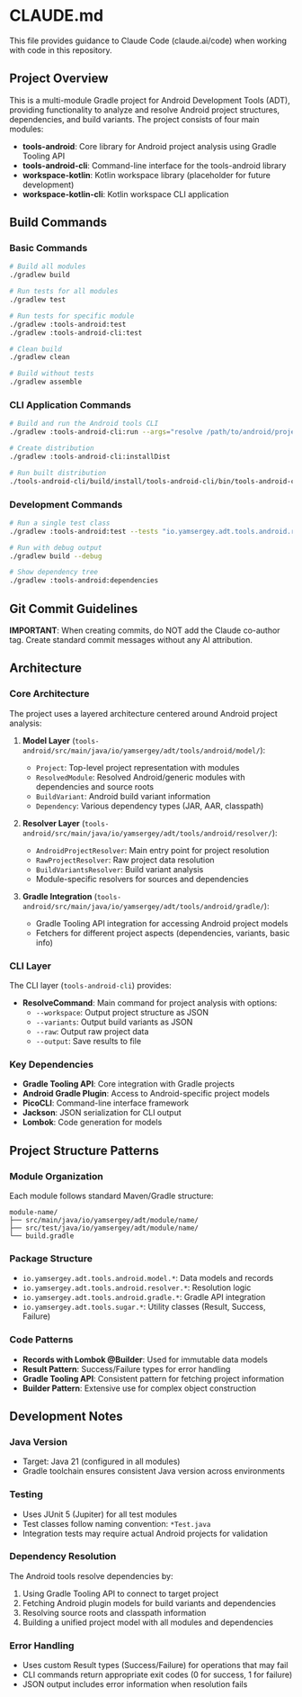 # CLAUDE.md

This file provides guidance to Claude Code (claude.ai/code) when working with code in this repository.

## Project Overview

This is a multi-module Gradle project for Android Development Tools (ADT), providing functionality to analyze and resolve Android project structures, dependencies, and build variants. The project consists of four main modules:

- **tools-android**: Core library for Android project analysis using Gradle Tooling API
- **tools-android-cli**: Command-line interface for the tools-android library
- **workspace-kotlin**: Kotlin workspace library (placeholder for future development)
- **workspace-kotlin-cli**: Kotlin workspace CLI application

## Build Commands

### Basic Commands
```bash
# Build all modules
./gradlew build

# Run tests for all modules
./gradlew test

# Run tests for specific module
./gradlew :tools-android:test
./gradlew :tools-android-cli:test

# Clean build
./gradlew clean

# Build without tests
./gradlew assemble
```

### CLI Application Commands
```bash
# Build and run the Android tools CLI
./gradlew :tools-android-cli:run --args="resolve /path/to/android/project --workspace"

# Create distribution
./gradlew :tools-android-cli:installDist

# Run built distribution
./tools-android-cli/build/install/tools-android-cli/bin/tools-android-cli resolve --help
```

### Development Commands
```bash
# Run a single test class
./gradlew :tools-android:test --tests "io.yamsergey.adt.tools.android.resolver.AndroidProjectResolverTest"

# Run with debug output
./gradlew build --debug

# Show dependency tree
./gradlew :tools-android:dependencies
```

## Git Commit Guidelines

**IMPORTANT**: When creating commits, do NOT add the Claude co-author tag. Create standard commit messages without any AI attribution.

## Architecture

### Core Architecture
The project uses a layered architecture centered around Android project analysis:

1. **Model Layer** (`tools-android/src/main/java/io/yamsergey/adt/tools/android/model/`):
   - `Project`: Top-level project representation with modules
   - `ResolvedModule`: Resolved Android/generic modules with dependencies and source roots
   - `BuildVariant`: Android build variant information
   - `Dependency`: Various dependency types (JAR, AAR, classpath)

2. **Resolver Layer** (`tools-android/src/main/java/io/yamsergey/adt/tools/android/resolver/`):
   - `AndroidProjectResolver`: Main entry point for project resolution
   - `RawProjectResolver`: Raw project data resolution
   - `BuildVariantsResolver`: Build variant analysis
   - Module-specific resolvers for sources and dependencies

3. **Gradle Integration** (`tools-android/src/main/java/io/yamsergey/adt/tools/android/gradle/`):
   - Gradle Tooling API integration for accessing Android project models
   - Fetchers for different project aspects (dependencies, variants, basic info)

### CLI Layer
The CLI layer (`tools-android-cli`) provides:
- **ResolveCommand**: Main command for project analysis with options:
  - `--workspace`: Output project structure as JSON
  - `--variants`: Output build variants as JSON
  - `--raw`: Output raw project data
  - `--output`: Save results to file

### Key Dependencies
- **Gradle Tooling API**: Core integration with Gradle projects
- **Android Gradle Plugin**: Access to Android-specific project models
- **PicoCLI**: Command-line interface framework
- **Jackson**: JSON serialization for CLI output
- **Lombok**: Code generation for models

## Project Structure Patterns

### Module Organization
Each module follows standard Maven/Gradle structure:
```
module-name/
├── src/main/java/io/yamsergey/adt/module/name/
├── src/test/java/io/yamsergey/adt/module/name/
└── build.gradle
```

### Package Structure
- `io.yamsergey.adt.tools.android.model.*`: Data models and records
- `io.yamsergey.adt.tools.android.resolver.*`: Resolution logic
- `io.yamsergey.adt.tools.android.gradle.*`: Gradle API integration
- `io.yamsergey.adt.tools.sugar.*`: Utility classes (Result, Success, Failure)

### Code Patterns
- **Records with Lombok @Builder**: Used for immutable data models
- **Result Pattern**: Success/Failure types for error handling
- **Gradle Tooling API**: Consistent pattern for fetching project information
- **Builder Pattern**: Extensive use for complex object construction

## Development Notes

### Java Version
- Target: Java 21 (configured in all modules)
- Gradle toolchain ensures consistent Java version across environments

### Testing
- Uses JUnit 5 (Jupiter) for all test modules
- Test classes follow naming convention: `*Test.java`
- Integration tests may require actual Android projects for validation

### Dependency Resolution
The Android tools resolve dependencies by:
1. Using Gradle Tooling API to connect to target project
2. Fetching Android plugin models for build variants and dependencies
3. Resolving source roots and classpath information
4. Building a unified project model with all modules and dependencies

### Error Handling
- Uses custom Result types (Success/Failure) for operations that may fail
- CLI commands return appropriate exit codes (0 for success, 1 for failure)
- JSON output includes error information when resolution fails